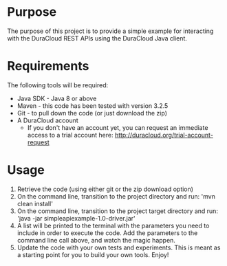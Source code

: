# Purpose

The purpose of this project is to provide a simple example for interacting with the DuraCloud REST APIs using the DuraCloud Java client.

# Requirements

The following tools will be required:
* Java SDK - Java 8 or above
* Maven - this code has been tested with version 3.2.5
* Git - to pull down the code (or just download the zip)
* A DuraCloud account
  * If you don't have an account yet, you can request an immediate access to a trial account here: http://duracloud.org/trial-account-request

# Usage
1. Retrieve the code (using either git or the zip download option)
2. On the command line, transition to the project directory and run: 
'mvn clean install'
3. On the command line, transition to the project target directory and run: 
'java -jar simpleapiexample-1.0-driver.jar'
4. A list will be printed to the terminal with the parameters you need to include in order to execute the code. Add the parameters to the command line call above, and watch the magic happen.
5. Update the code with your own tests and experiments. This is meant as a starting point for you to build your own tools. Enjoy!